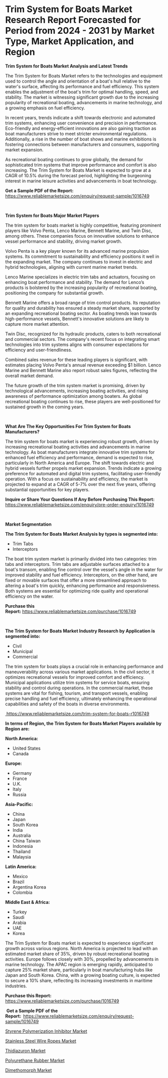<p><h1>Trim System for Boats Market Research Report Forecasted for Period from 2024 -  2031 by Market Type, Market Application, and Region</h1></p><p><strong>Trim System for Boats Market Analysis and Latest Trends</strong></p>
<p><p>The Trim System for Boats Market refers to the technologies and equipment used to control the angle and orientation of a boat's hull relative to the water's surface, affecting its performance and fuel efficiency. This system enables the adjustment of the boat's trim for optimal handling, speed, and stability. The market is witnessing significant growth due to the increasing popularity of recreational boating, advancements in marine technology, and a growing emphasis on fuel efficiency.</p><p>In recent years, trends indicate a shift towards electronic and automated trim systems, enhancing user convenience and precision in performance. Eco-friendly and energy-efficient innovations are also gaining traction as boat manufacturers strive to meet stricter environmental regulations. Additionally, a rise in the number of boat shows and marine exhibitions is fostering connections between manufacturers and consumers, supporting market expansion.</p><p>As recreational boating continues to grow globally, the demand for sophisticated trim systems that improve performance and comfort is also increasing. The Trim System for Boats Market is expected to grow at a CAGR of 10.5% during the forecast period, highlighting the burgeoning interest in marine leisure activities and advancements in boat technology.</p></p>
<p><strong>Get a Sample PDF of the Report:&nbsp;</strong> <a href="https://www.reliablemarketsize.com/enquiry/request-sample/1016749?utm_campaign=1801&utm_medium=2&utm_source=Github&utm_content=ia&utm_term=29102024&utm_id=trim-system-for-boats">https://www.reliablemarketsize.com/enquiry/request-sample/1016749</a></p>
<p>&nbsp;</p>
<p><strong>Trim System for Boats Major Market Players</strong></p>
<p><p>The trim system for boats market is highly competitive, featuring prominent players like Volvo Penta, Lenco Marine, Bennett Marine, and Twin Disc, among others. These companies focus on innovative solutions to enhance vessel performance and stability, driving market growth.</p><p>Volvo Penta is a key player known for its advanced marine propulsion systems. Its commitment to sustainability and efficiency positions it well in the expanding market. The company continues to invest in electric and hybrid technologies, aligning with current marine market trends.</p><p>Lenco Marine specializes in electric trim tabs and actuators, focusing on enhancing boat performance and stability. The demand for Lenco’s products is bolstered by the increasing popularity of recreational boating, positioning the company for substantial growth. </p><p>Bennett Marine offers a broad range of trim control products. Its reputation for quality and durability has ensured a steady market share, supported by an expanding recreational boating sector. As boating trends lean towards high-performance vessels, Bennett's innovative solutions are likely to capture more market attention.</p><p>Twin Disc, recognized for its hydraulic products, caters to both recreational and commercial sectors. The company's recent focus on integrating smart technologies into trim systems aligns with consumer expectations for efficiency and user-friendliness. </p><p>Combined sales revenue for these leading players is significant, with estimates placing Volvo Penta's annual revenue exceeding $1 billion. Lenco Marine and Bennett Marine also report robust sales figures, reflecting the overall market demand.</p><p>The future growth of the trim system market is promising, driven by technological advancements, increasing boating activities, and rising awareness of performance optimization among boaters. As global recreational boating continues to rise, these players are well-positioned for sustained growth in the coming years.</p></p>
<p>&nbsp;</p>
<p><strong>What Are The Key Opportunities For Trim System for Boats Manufacturers?</strong></p>
<p><p>The trim system for boats market is experiencing robust growth, driven by increasing recreational boating activities and advancements in marine technology. As boat manufacturers integrate innovative trim systems for enhanced fuel efficiency and performance, demand is expected to rise, particularly in North America and Europe. The shift towards electric and hybrid vessels further propels market expansion. Trends indicate a growing preference for automated and digital trim systems, facilitating user-friendly operation. With a focus on sustainability and efficiency, the market is projected to expand at a CAGR of 5-7% over the next five years, offering substantial opportunities for key players.</p></p>
<p><strong>Inquire or Share Your Questions If Any Before Purchasing This Report:</strong> <a href="https://www.reliablemarketsize.com/enquiry/pre-order-enquiry/1016749?utm_campaign=1801&utm_medium=2&utm_source=Github&utm_content=ia&utm_term=29102024&utm_id=trim-system-for-boats">https://www.reliablemarketsize.com/enquiry/pre-order-enquiry/1016749</a></p>
<p>&nbsp;</p>
<p><strong>Market Segmentation</strong></p>
<p><strong>The Trim System for Boats Market Analysis by types is segmented into:</strong></p>
<p><ul><li>Trim Tabs</li><li>Interceptors</li></ul></p>
<p><p>The boat trim system market is primarily divided into two categories: trim tabs and interceptors. Trim tabs are adjustable surfaces attached to a boat's transom, enabling fine control over the vessel's angle in the water for improved stability and fuel efficiency. Interceptors, on the other hand, are fixed or movable surfaces that offer a more streamlined approach to altering a boat's trim quickly, enhancing performance and responsiveness. Both systems are essential for optimizing ride quality and operational efficiency on the water.</p></p>
<p><strong>Purchase this Report:&nbsp;</strong><a href="https://www.reliablemarketsize.com/purchase/1016749?utm_campaign=1801&utm_medium=2&utm_source=Github&utm_content=ia&utm_term=29102024&utm_id=trim-system-for-boats">https://www.reliablemarketsize.com/purchase/1016749</a></p>
<p>&nbsp;</p>
<p><strong>The Trim System for Boats Market Industry Research by Application is segmented into:</strong></p>
<p><ul><li>Civil</li><li>Municipal</li><li>Commercial</li></ul></p>
<p><p>The trim system for boats plays a crucial role in enhancing performance and maneuverability across various market applications. In the civil sector, it optimizes recreational vessels for improved comfort and efficiency. Municipal applications utilize trim systems for service boats, ensuring stability and control during operations. In the commercial market, these systems are vital for fishing, tourism, and transport vessels, enabling precise handling and fuel efficiency, ultimately enhancing the operational capabilities and safety of the boats in diverse environments.</p></p>
<p><a href="https://www.reliablemarketsize.com/trim-system-for-boats-r1016749?utm_campaign=1801&utm_medium=2&utm_source=Github&utm_content=ia&utm_term=29102024&utm_id=trim-system-for-boats">&nbsp;https://www.reliablemarketsize.com/trim-system-for-boats-r1016749</a></p>
<p><strong>In terms of Region, the Trim System for Boats Market Players available by Region are:</strong></p>
<p>
    <p> <strong> North America: </strong>
        <ul>
            <li>United States</li>
            <li>Canada</li>
        </ul>
        </p> 
    <p> <strong> Europe: </strong>
        <ul>
            <li>Germany</li>
            <li>France</li>
            <li>U.K.</li>
            <li>Italy</li>
            <li>Russia</li>
        </ul>
        </p> 
    <p> <strong> Asia-Pacific: </strong>
        <ul>
            <li>China</li>
            <li>Japan</li>
            <li>South Korea</li>
            <li>India</li>
            <li>Australia</li>
            <li>China Taiwan</li>
            <li>Indonesia</li>
            <li>Thailand</li>
            <li>Malaysia</li>
        </ul>
        </p> 
    <p> <strong> Latin America: </strong>
        <ul>
            <li>Mexico</li>
            <li>Brazil</li>
            <li>Argentina Korea</li>
            <li>Colombia</li>
        </ul>
        </p> 
    <p> <strong> Middle East & Africa: </strong>
        <ul>
            <li>Turkey</li>
            <li>Saudi</li>
            <li>Arabia</li>
            <li>UAE</li>
            <li>Korea</li>
        </ul>
    </p>
    </p>
<p><p>The Trim System for Boats market is expected to experience significant growth across various regions. North America is projected to lead with an estimated market share of 35%, driven by robust recreational boating activities. Europe follows closely with 30%, propelled by advancements in marine technology. The APAC region is emerging rapidly, anticipated to capture 25% market share, particularly in boat manufacturing hubs like Japan and South Korea. China, with a growing boating culture, is expected to secure a 10% share, reflecting its increasing investments in maritime industries.</p></p>
<p><strong>Purchase this Report: </strong><a href="https://www.reliablemarketsize.com/purchase/1016749?utm_campaign=1801&utm_medium=2&utm_source=Github&utm_content=ia&utm_term=29102024&utm_id=trim-system-for-boats">https://www.reliablemarketsize.com/purchase/1016749</a></p>
<p>&nbsp;<strong>Get a Sample PDF of the Report:&nbsp;&nbsp;</strong><a href="https://www.reliablemarketsize.com/enquiry/request-sample/1016749?utm_campaign=1801&utm_medium=2&utm_source=Github&utm_content=ia&utm_term=29102024&utm_id=trim-system-for-boats">https://www.reliablemarketsize.com/enquiry/request-sample/1016749</a></p>
<p><strong></strong></p>
<p><p><a href="https://www.linkedin.com/pulse/styrene-polymerization-inhibitor-industry-sector-market-len8f?utm_campaign=1801&utm_medium=2&utm_source=Github&utm_content=ia&utm_term=29102024&utm_id=trim-system-for-boats">Styrene Polymerization Inhibitor Market</a></p><p><a href="https://www.linkedin.com/pulse/comprehensive-stainless-steel-wire-ropes-market-report-trnaf?utm_campaign=1801&utm_medium=2&utm_source=Github&utm_content=ia&utm_term=29102024&utm_id=trim-system-for-boats">Stainless Steel Wire Ropes Market</a></p><p><a href="https://www.linkedin.com/pulse/global-thidiazuron-market-pulse-trends-growth-analysis-2024--asqrf?utm_campaign=1801&utm_medium=2&utm_source=Github&utm_content=ia&utm_term=29102024&utm_id=trim-system-for-boats">Thidiazuron Market</a></p><p><a href="https://www.linkedin.com/pulse/global-polyurethane-rubber-market-landscape-future-trends-v9l0f?utm_campaign=1801&utm_medium=2&utm_source=Github&utm_content=ia&utm_term=29102024&utm_id=trim-system-for-boats">Polyurethane Rubber Market</a></p><p><a href="https://www.linkedin.com/pulse/disruption-innovation-dimethomorph-industry-market-analysis-krsgf?utm_campaign=1801&utm_medium=2&utm_source=Github&utm_content=ia&utm_term=29102024&utm_id=trim-system-for-boats">Dimethomorph Market</a></p></p>